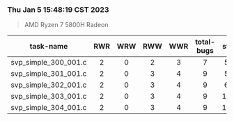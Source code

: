 ### Thu Jan  5 15:48:19 CST 2023
> AMD   Ryzen   7   5800H Radeon

| task-name | RWR | WRW | RWW | WWR | total-bugs| state | total time(ms) |
| :---: | :---: | :---: | :---: | :---: | :---: | :---: | :---: | 
| svp_simple_300_001.c | 2 | 0 | 2 | 3 | 7 | 569 | 201 |
| svp_simple_301_001.c | 2 | 0 | 3 | 4 | 9 | 500 | 186 |
| svp_simple_302_001.c | 2 | 0 | 3 | 4 | 9 | 616 | 203 |
| svp_simple_303_001.c | 2 | 0 | 3 | 4 | 9 | 1024 | 263 |
| svp_simple_304_001.c | 2 | 0 | 3 | 4 | 9 | 1230 | 276 |
